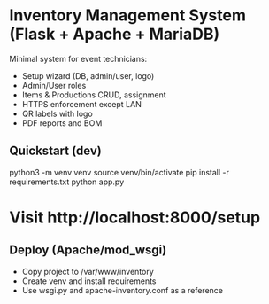# Inventory Management System (Flask + Apache + MariaDB)

Minimal system for event technicians:
- Setup wizard (DB, admin/user, logo)
- Admin/User roles
- Items & Productions CRUD, assignment
- HTTPS enforcement except LAN
- QR labels with logo
- PDF reports and BOM

## Quickstart (dev)
python3 -m venv venv
source venv/bin/activate
pip install -r requirements.txt
python app.py
# Visit http://localhost:8000/setup

## Deploy (Apache/mod_wsgi)
- Copy project to /var/www/inventory
- Create venv and install requirements
- Use wsgi.py and apache-inventory.conf as a reference
